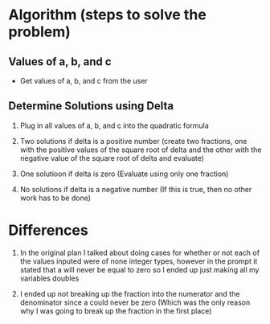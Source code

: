 # Algorithm (steps to solve the problem)

## Values of a, b, and c
- Get values of a, b, and c from the user

## Determine Solutions using Delta
1) Plug in all values of a, b, and c into the quadratic formula

2) Two solutions if delta is a positive number (create two fractions, one with the positive values of the square root of delta and the other with the negative value of the square root of delta and evaluate)

3) One solutioon if delta is zero (Evaluate using only one fraction)

4) No solutions if delta is a negative number (If this is true, then no other work has to be done)
# Differences
1) In the original plan I talked about doing cases for whether or not each of the values inputed were of none integer types, however in the prompt it stated that a will never be equal to zero so I ended up just making all my variables doubles

2) I ended up not breaking up the fraction into the numerator and the denominator since a could never be zero (Which was the only reason why I was going to break up the fraction in the first place)